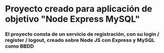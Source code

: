 # Proyecto creado para aplicación de objetivo "Node Express MySQL"

### El proyecto consta de un servicio de registración, con su login / register / logout, creado sobre Node JS con Express y MySQL como BBDD
